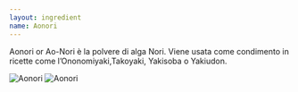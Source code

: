 ```yaml
---
layout: ingredient
name: Aonori
---
```


Aonori or Ao-Nori è la polvere di alga Nori. Viene usata come condimento in ricette come l’Ononomiyaki,Takoyaki, Yakisoba o Yakiudon.

![Aonori](/JapaneseCookbook/assets/images/ingredients/aonori-2.jpg)
![Aonori](/JapaneseCookbook/assets/images/ingredients/aonori-3.jpg)
